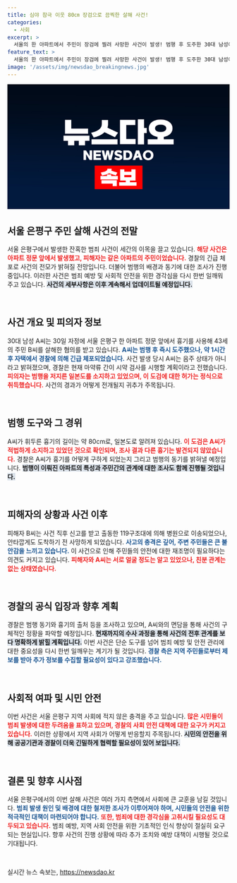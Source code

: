 ```yaml
---
title: 심야 참극 이웃 80㎝ 장검으로 끔찍한 살해 사건!
categories:
  - 사회
excerpt: >
  서울의 한 아파트에서 주민이 장검에 찔려 사망한 사건이 발생! 범행 후 도주한 30대 남성이 붙잡혔으며, 음주 상태는 아니지만 마약 조사 중. 사건의 배경과 범행 동기에 대한 궁금증이 증폭된다!
feature_text: >
  서울의 한 아파트에서 주민이 장검에 찔려 사망한 사건이 발생! 범행 후 도주한 30대 남성이 붙잡혔으며, 음주 상태는 아니지만 마약 조사 중. 사건의 배경과 범행 동기에 대한 궁금증이 증폭된다!
image: '/assets/img/newsdao_breakingnews.jpg'
---
```


<p><img src="/assets/img/newsdao_breakingnews.jpg" alt="pcversion 속보" /></p>

<h2 data-ke-size="size26">서울 은평구 주민 살해 사건의 전말</h2>

<p data-ke-size="size16">서울 은평구에서 발생한 잔혹한 범죄 사건이 세간의 이목을 끌고 있습니다. <b><span style="color: #ee2323;">해당 사건은 아파트 정문 앞에서 발생했고, 피해자는 같은 아파트의 주민이었습니다.</span></b> 경찰의 긴급 체포로 사건의 전모가 밝혀질 전망입니다. 더불어 범행의 배경과 동기에 대한 조사가 진행 중입니다. 이러한 사건은 범죄 예방 및 사회적 안전을 위한 경각심을 다시 한번 일깨워 주고 있습니다. <b><span style="background-color: #21538527;">사건의 세부사항은 이후 계속해서 업데이트될 예정입니다.</span></b></p>

<p data-ke-size="size16">&nbsp;</p>

<h2 data-ke-size="size26">사건 개요 및 피의자 정보</h2>

<p data-ke-size="size16">30대 남성 A씨는 30일 자정에 서울 은평구 한 아파트 정문 앞에서 흉기를 사용해 43세의 주민 B씨를 살해한 혐의를 받고 있습니다. <b><span style="color: #1a5490;">A씨는 범행 후 즉시 도주했으나, 약 1시간 후 자택에서 경찰에 의해 긴급 체포되었습니다.</span></b> 사건 발생 당시 A씨는 음주 상태가 아니라고 밝혀졌으며, 경찰은 현재 마약류 간이 시약 검사를 시행할 계획이라고 전했습니다. <b><span style="color: #ee2323;">피의자는 범행을 저지른 일본도를 소지하고 있었으며, 이 도검에 대한 허가는 정식으로 취득했습니다.</span></b> 사건의 경과가 어떻게 전개될지 귀추가 주목됩니다.</p>

<p data-ke-size="size16">&nbsp;</p>

<h2 data-ke-size="size26">범행 도구와 그 경위</h2>

<p data-ke-size="size16">A씨가 휘두른 흉기의 길이는 약 80cm로, 일본도로 알려져 있습니다. <b><span style="color: #ee2323;">이 도검은 A씨가 적법하게 소지하고 있었던 것으로 확인되며, 조사 결과 다른 흉기는 발견되지 않았습니다.</span></b> 경찰은 A씨가 흉기를 어떻게 구하게 되었는지 그리고 범행의 동기를 밝혀낼 예정입니다. <b><span style="background-color: #21538527;">범행이 이뤄진 아파트의 특성과 주민간의 관계에 대한 조사도 함께 진행될 것입니다.</span></b></p>

<p data-ke-size="size16">&nbsp;</p>

<h2 data-ke-size="size26">피해자의 상황과 사건 이후</h2>

<p data-ke-size="size16">피해자 B씨는 사건 직후 신고를 받고 출동한 119구조대에 의해 병원으로 이송되었으나, 안타깝게도 도착하기 전 사망하게 되었습니다. <b><span style="color: #1a5490;">사고의 충격은 깊어, 주변 주민들은 큰 불안감을 느끼고 있습니다.</span></b> 이 사건으로 인해 주민들의 안전에 대한 재조명이 필요하다는 의견도 커지고 있습니다. <b><span style="color: #ee2323;">피해자와 A씨는 서로 얼굴 정도는 알고 있었으나, 친분 관계는 없는 상태였습니다.</span></b></p>

<p data-ke-size="size16">&nbsp;</p>

<h2 data-ke-size="size26">경찰의 공식 입장과 향후 계획</h2>

<p data-ke-size="size16">경찰은 범행 동기와 흉기의 출처 등을 조사하고 있으며, A씨와의 면담을 통해 사건의 구체적인 정황을 파악할 예정입니다. <b><span style="background-color: #21538527;">현재까지의 수사 과정을 통해 사건의 전후 관계를 보다 명확하게 밝힐 계획입니다.</span></b> 이번 사건은 단순 도구를 넘어 범죄 예방 및 안전 관리에 대한 중요성을 다시 한번 일깨우는 계기가 될 것입니다. <b><span style="color: #1a5490;">경찰 측은 지역 주민들로부터 제보를 받아 추가 정보를 수집할 필요성이 있다고 강조했습니다.</span></b></p>

<p data-ke-size="size16">&nbsp;</p>

<h2 data-ke-size="size26">사회적 여파 및 시민 안전</h2>

<p data-ke-size="size16">이번 사건은 서울 은평구 지역 사회에 적지 않은 충격을 주고 있습니다. <b><span style="color: #ee2323;">많은 시민들이 범죄 발생에 대한 두려움을 표하고 있으며, 경찰의 사회 안전 대책에 대한 요구가 커지고 있습니다.</span></b> 이러한 상황에서 지역 사회가 어떻게 반응할지 주목됩니다. <b><span style="background-color: #21538527;">시민의 안전을 위해 공공기관과 경찰이 더욱 긴밀하게 협력할 필요성이 있어 보입니다.</span></b></p>

<p data-ke-size="size16">&nbsp;</p>

<h2 data-ke-size="size26">결론 및 향후 시사점</h2>

<p data-ke-size="size16">서울 은평구에서의 이번 살해 사건은 여러 가지 측면에서 사회에 큰 교훈을 남길 것입니다. <b><span style="color: #1a5490;">범죄 발생 원인 및 배경에 대한 철저한 조사가 이루어져야 하며, 시민들의 안전을 위한 적극적인 대책이 마련되어야 합니다.</span></b> <b><span style="color: #ee2323;">또한, 범죄에 대한 경각심을 고취시킬 필요성도 대두되고 있습니다.</span></b> 범죄 예방, 지역 사회 안전을 위한 기초적인 인식 향상이 절실히 요구되는 현실입니다. 향후 사건의 진행 상황에 따라 추가 조치와 예방 대책이 시행될 것으로 기대됩니다.</p>

<p data-ke-size="size16">&nbsp;</p>
실시간 뉴스 속보는, <a href="https://newsdao.kr" rel="dofollow">https://newsdao.kr</a>


